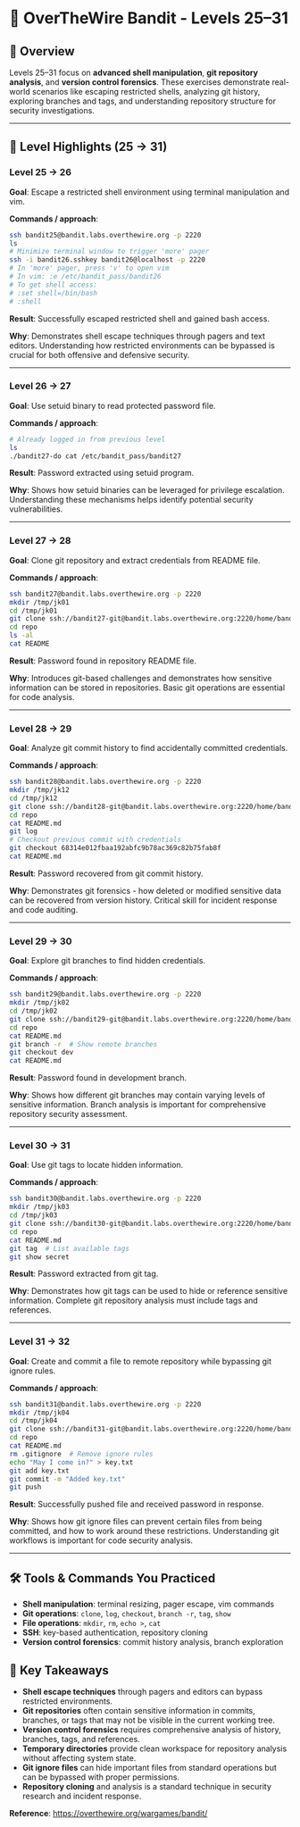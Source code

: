 # 🔐 OverTheWire Bandit - Levels 25–31

## 📌 Overview
Levels 25–31 focus on **advanced shell manipulation**, **git repository analysis**, and **version control forensics**. These exercises demonstrate real-world scenarios like escaping restricted shells, analyzing git history, exploring branches and tags, and understanding repository structure for security investigations.

---

## 🧭 Level Highlights (25 → 31)

### Level 25 → 26
**Goal**: Escape a restricted shell environment using terminal manipulation and vim.

**Commands / approach**:
```bash
ssh bandit25@bandit.labs.overthewire.org -p 2220
ls
# Minimize terminal window to trigger 'more' pager
ssh -i bandit26.sshkey bandit26@localhost -p 2220
# In 'more' pager, press 'v' to open vim
# In vim: :e /etc/bandit_pass/bandit26
# To get shell access:
# :set shell=/bin/bash
# :shell
```

**Result**: Successfully escaped restricted shell and gained bash access.

**Why**: Demonstrates shell escape techniques through pagers and text editors. Understanding how restricted environments can be bypassed is crucial for both offensive and defensive security.

---

### Level 26 → 27
**Goal**: Use setuid binary to read protected password file.

**Commands / approach**:
```bash
# Already logged in from previous level
ls
./bandit27-do cat /etc/bandit_pass/bandit27
```

**Result**: Password extracted using setuid program.

**Why**: Shows how setuid binaries can be leveraged for privilege escalation. Understanding these mechanisms helps identify potential security vulnerabilities.

---

### Level 27 → 28
**Goal**: Clone git repository and extract credentials from README file.

**Commands / approach**:
```bash
ssh bandit27@bandit.labs.overthewire.org -p 2220
mkdir /tmp/jk01
cd /tmp/jk01
git clone ssh://bandit27-git@bandit.labs.overthewire.org:2220/home/bandit27-git/repo
cd repo
ls -al
cat README
```

**Result**: Password found in repository README file.

**Why**: Introduces git-based challenges and demonstrates how sensitive information can be stored in repositories. Basic git operations are essential for code analysis.

---

### Level 28 → 29
**Goal**: Analyze git commit history to find accidentally committed credentials.

**Commands / approach**:
```bash
ssh bandit28@bandit.labs.overthewire.org -p 2220
mkdir /tmp/jk12
cd /tmp/jk12
git clone ssh://bandit28-git@bandit.labs.overthewire.org:2220/home/bandit28-git/repo
cd repo
cat README.md
git log
# Checkout previous commit with credentials
git checkout 68314e012fbaa192abfc9b78ac369c82b75fab8f
cat README.md
```

**Result**: Password recovered from git commit history.

**Why**: Demonstrates git forensics - how deleted or modified sensitive data can be recovered from version history. Critical skill for incident response and code auditing.

---

### Level 29 → 30
**Goal**: Explore git branches to find hidden credentials.

**Commands / approach**:
```bash
ssh bandit29@bandit.labs.overthewire.org -p 2220
mkdir /tmp/jk02
cd /tmp/jk02
git clone ssh://bandit29-git@bandit.labs.overthewire.org:2220/home/bandit29-git/repo
cd repo
cat README.md
git branch -r  # Show remote branches
git checkout dev
cat README.md
```

**Result**: Password found in development branch.

**Why**: Shows how different git branches may contain varying levels of sensitive information. Branch analysis is important for comprehensive repository security assessment.

---

### Level 30 → 31
**Goal**: Use git tags to locate hidden information.

**Commands / approach**:
```bash
ssh bandit30@bandit.labs.overthewire.org -p 2220
mkdir /tmp/jk03
cd /tmp/jk03
git clone ssh://bandit30-git@bandit.labs.overthewire.org:2220/home/bandit30-git/repo
cd repo
cat README.md
git tag  # List available tags
git show secret
```

**Result**: Password extracted from git tag.

**Why**: Demonstrates how git tags can be used to hide or reference sensitive information. Complete git repository analysis must include tags and references.

---

### Level 31 → 32
**Goal**: Create and commit a file to remote repository while bypassing git ignore rules.

**Commands / approach**:
```bash
ssh bandit31@bandit.labs.overthewire.org -p 2220
mkdir /tmp/jk04
cd /tmp/jk04
git clone ssh://bandit31-git@bandit.labs.overthewire.org:2220/home/bandit31-git/repo
cd repo
cat README.md
rm .gitignore  # Remove ignore rules
echo "May I come in?" > key.txt
git add key.txt
git commit -m "Added key.txt"
git push
```

**Result**: Successfully pushed file and received password in response.

**Why**: Shows how git ignore files can prevent certain files from being committed, and how to work around these restrictions. Understanding git workflows is important for code security analysis.

---

## 🛠 Tools & Commands You Practiced
- **Shell manipulation**: terminal resizing, pager escape, vim commands
- **Git operations**: `clone`, `log`, `checkout`, `branch -r`, `tag`, `show`
- **File operations**: `mkdir`, `rm`, `echo >`, `cat`
- **SSH**: key-based authentication, repository cloning
- **Version control forensics**: commit history analysis, branch exploration

## 🔎 Key Takeaways
- **Shell escape techniques** through pagers and editors can bypass restricted environments.
- **Git repositories** often contain sensitive information in commits, branches, or tags that may not be visible in the current working tree.
- **Version control forensics** requires comprehensive analysis of history, branches, tags, and references.
- **Temporary directories** provide clean workspace for repository analysis without affecting system state.
- **Git ignore files** can hide important files from standard operations but can be bypassed with proper permissions.
- **Repository cloning** and analysis is a standard technique in security research and incident response.

**Reference**: https://overthewire.org/wargames/bandit/
